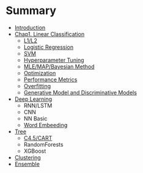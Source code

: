 # Summary

* [Introduction](README.md)
* [Chap1. Linear Classification](chapter1.md)
  * [L1/L2  ](chapter1/l1l2-norm.md)
  * [Logistic Regression](chapter1/logistic-regression.md)
  * [SVM](chapter1/svm.md)
  * [Hyperparameter Tuning](chapter1/hyperparameter-tuning.md)
  * [MLE/MAP/Bayesian Method](chapter1/mlemapbayesian-method.md)
  * [Optimization](chapter1/optimization.md)
  * [Performance Metrics](chapter1/performance-metrics.md)
  * [Overfitting](chapter1/overfitting.md)
  * [Generative Model and Discriminative Models](chapter1/generative-model-and-discriminative-models.md)
* [Deep Learning](deep-learning.md)
  * RNN/LSTM
  * CNN
  * NN Basic
  * [Word Embeeding](deep-learning/word-embeeding.md)
* [Tree](tree.md)
  * [C4.5/CART](tree/c45cart.md)
  * RandomForests
  * XGBoost
* [Clustering](clustering.md)
* [Ensemble](ensemble.md)

